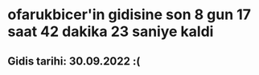 # ofarukbicer'in gidisine son 8 gun 17 saat 42 dakika 23 saniye kaldi

## Gidis tarihi: 30.09.2022 :(